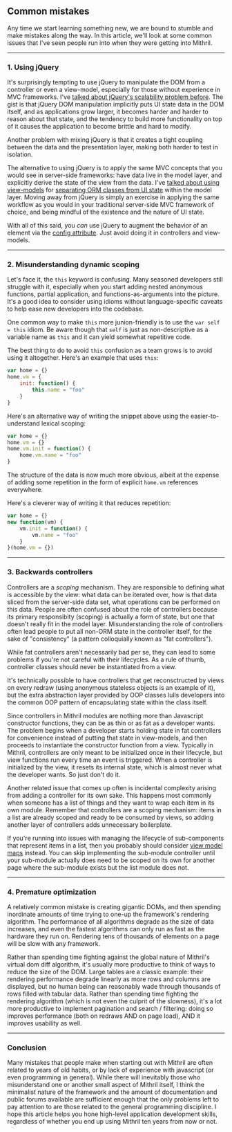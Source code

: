 ## Common mistakes

Any time we start learning something new, we are bound to stumble and make mistakes along the way. In this article, we'll look at some common issues that I've seen people run into when they were getting into Mithril.

---

### 1. Using jQuery

It's surprisingly tempting to use jQuery to manipulate the DOM from a controller or even a view-model, especially for those without experience in MVC frameworks. I've [talked about jQuery's scalability problem before](http://lhorie.github.io/mithril/comparison.html). The gist is that jQuery DOM manipulation implicitly puts UI state data in the DOM itself, and as applications grow larger, it becomes harder and harder to reason about that state, and the tendency to build more functionality on top of it causes the application to become brittle and hard to modify.

Another problem with mixing jQuery is that it creates a tight coupling between the data and the presentation layer, making both harder to test in isolation.

The alternative to using jQuery is to apply the same MVC concepts that you would see in server-side frameworks: have data live in the model layer, and explicitly derive the state of the view from the data. I've [talked about using view-models](what-is-a-view-model.html) for [separating ORM classes from UI state](mapping-view-models.html) within the model layer. Moving away from jQuery is simply an exercise in applying the same workflow as you would in your traditional server-side MVC framework of choice, and being mindful of the existence and the nature of UI state.

With all of this said, you *can* use jQuery to augment the behavior of an element via the [config attribute](http://lhorie.github.io/mithril/mithril.html#accessing-the-real-dom). Just avoid doing it in controllers and view-models.

---

### 2. Misunderstanding dynamic scoping

Let's face it, the `this` keyword is confusing. Many seasoned developers still struggle with it, especially when you start adding nested anonymous functions, partial application, and functions-as-arguments into the picture. It's a good idea to consider using idioms without language-specific caveats to help ease new developers into the codebase.

One common way to make `this` more junion-friendly is to use the `var self = this` idiom. Be aware though that `self` is just as non-descriptive as a variable name as `this` and it can yield somewhat repetitive code.

The best thing to do to avoid `this` confusion as a team grows is to avoid using it altogether. Here's an example that uses `this`:

```javascript
var home = {}
home.vm = {
	init: function() {
		this.name = "foo"
	}
}
```

Here's an alternative way of writing the snippet above using the easier-to-understand lexical scoping:

```javascript
var home = {}
home.vm = {}
home.vm.init = function() {
	home.vm.name = "foo"
}
```

The structure of the data is now much more obvious, albeit at the expense of adding some repetition in the form of explicit `home.vm` references everywhere.

Here's a cleverer way of writing it that reduces repetition:

```javascript
var home = {}
new function(vm) {
	vm.init = function() {
		vm.name = "foo"
	}
}(home.vm = {})
```

---

### 3. Backwards controllers

Controllers are a *scoping* mechanism. They are responsible to defining what is accessible by the view: what data can be iterated over, how is that data sliced from the server-side data set, what operations can be performed on this data. People are often confused about the role of controllers because its primary responsibity (scoping) is actually a form of state, but one that doesn't really fit in the model layer. Misunderstanding the role of controllers often lead people to put all non-ORM state in the controller itself, for the sake of "consistency" (a pattern colloquially known as "fat controllers").

While fat controllers aren't necessarily bad per se, they can lead to some problems if you're not careful with their lifecycles. As a rule of thumb, controller classes should never be instantiated from a view.

It's technically possible to have controllers that get reconsctructed by views on every redraw (using anonymous stateless objects is an example of it), but the extra abstraction layer provided by OOP classes lulls developers into the common OOP pattern of encapsulating state within the class itself.

Since controllers in Mithril modules are nothing more than Javascript constructor functions, they can be as thin or as fat as a developer wants. The problem begins when a developer starts holding state in fat controllers for convenience instead of putting that state in view-models, and then proceeds to instantiate the constructor function from a view. Typically in Mithril, controllers are only meant to be initialized once in their lifecycle, but view functions run every time an event is triggered. When a controller is initialized by the view, it resets its internal state, which is almost never what the developer wants. So just don't do it.

Another related issue that comes up often is incidental complexity arising from adding a controller for its own sake. This happens most commonly when someone has a list of things and they want to wrap each item in its own module. Remember that controllers are a scoping mechanism: items in a list are already scoped and ready to be consumed by views, so adding another layer of controllers adds unnecessary boilerplate.

If you're running into issues with managing the lifecycle of sub-components that represent items in a list, then you probably should consider [view model maps](mapping-view-models.html) instead. You can skip implementing the sub-module controller until your sub-module actually does need to be scoped on its own for another page where the sub-module exists but the list module does not.

---

### 4. Premature optimization

A relatively common mistake is creating gigantic DOMs, and then spending inordinate amounts of time trying to one-up the framework's rendering algorithm. The performance of all algorithms degrade as the size of data increases, and even the fastest algorithms can only run as fast as the hardware they run on. Rendering tens of thousands of elements on a page will be slow with any framework.

Rather than spending time fighting against the global nature of Mithril's virtual dom diff algorithm, it's usually more productive to think of ways to reduce the size of the DOM. Large tables are a classic example: their rendering performance degrade linearly as more rows and columns are displayed, but no human being can reasonably wade through thousands of rows filled with tabular data. Rather than spending time fighting the rendering algorithm (which is not even the culprit of the slowness), it's a lot more productive to implement pagination and search / filtering: doing so improves performance (both on redraws AND on page load), AND it improves usability as well.

---

### Conclusion

Many mistakes that people make when starting out with Mithril are often related to years of old habits, or by lack of experience with javascript (or even programming in general). While there will inevitably those who misunderstand one or another small aspect of Mithril itself, I think the minimalist nature of the framework and the amount of documentation and public forums available are sufficient enough that the only problems left to pay attention to are those related to the general programming discipline. I hope this article helps you hone high-level application development skills, regardless of whether you end up using Mithril ten years from now or not.